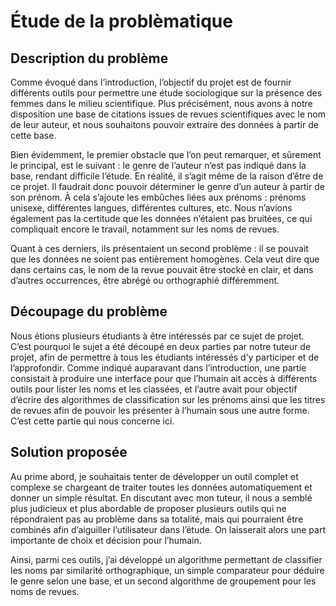 # Étude de la problèmatique
## Description du problème
Comme évoqué dans l’introduction, l’objectif du projet est de fournir différents outils pour permettre une étude sociologique sur la présence des femmes dans le milieu scientifique. Plus précisément, nous avons à notre disposition une base de citations issues de revues scientifiques avec le nom de leur auteur, et nous souhaitons pouvoir extraire des données à partir de cette base.

Bien évidemment, le premier obstacle que l’on peut remarquer, et sûrement le principal, est le suivant : le genre de l’auteur n’est pas indiqué dans la base, rendant difficile l’étude. En réalité, il s’agit même de la raison d’être de ce projet. Il faudrait donc pouvoir déterminer le genre d’un auteur à partir de son prénom. À cela s’ajoute les embûches liées aux prénoms : prénoms unisexe, différentes langues, différentes cultures, etc. Nous n’avions également pas la certitude que les données n’étaient pas bruitées, ce qui compliquait encore le travail, notamment sur les noms de revues.

Quant à ces derniers, ils présentaient un second problème : il se pouvait que les données ne soient pas entièrement homogènes. Cela veut dire que dans certains cas, le nom de la revue pouvait être stocké en clair, et dans d’autres occurrences, être abrégé ou orthographié différemment. 

## Découpage du problème
Nous étions plusieurs étudiants à être intéressés par ce sujet de projet. C’est pourquoi le sujet a été découpé en deux parties par notre tuteur de projet, afin de permettre à tous les étudiants intéressés d’y participer et de l’approfondir. Comme indiqué auparavant dans l’introduction, une partie consistait à produire une interface pour que l’humain ait accès à différents outils pour lister les noms et les classées, et l’autre avait pour objectif d’écrire des algorithmes de classification sur les prénoms ainsi que les titres de revues afin de pouvoir les présenter à l’humain sous une autre forme. C’est cette partie qui nous concerne ici.

## Solution proposée
Au prime abord, je souhaitais tenter de développer un outil complet et complexe se chargeant de traiter toutes les données automatiquement et donner un simple résultat. En discutant avec mon tuteur, il nous a semblé plus judicieux et plus abordable de proposer plusieurs outils qui ne répondraient pas au problème dans sa totalité, mais qui pourraient être combinés afin d’aiguiller l’utilisateur dans l’étude. On laisserait alors une part importante de choix et décision pour l’humain.

Ainsi, parmi ces outils, j’ai développé un algorithme permettant de classifier les noms par similarité orthographique, un simple comparateur pour déduire le genre selon une base, et un second algorithme de groupement pour les noms de revues.
